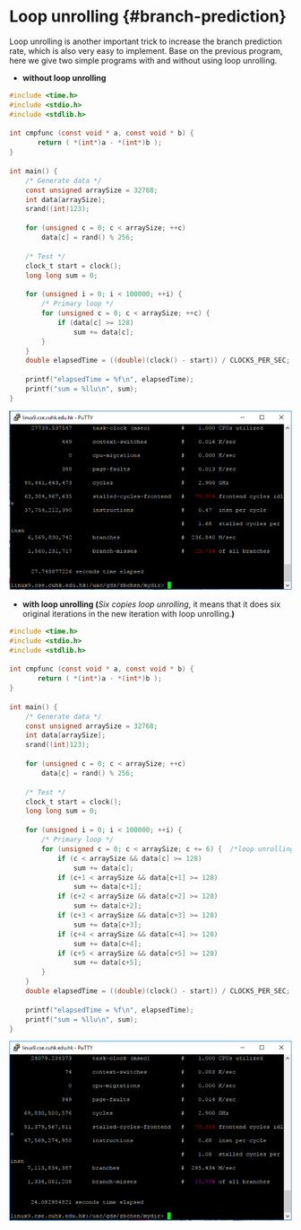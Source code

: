 # Loop unrolling {#branch-prediction}

Loop unrolling is another important trick to increase the branch prediction rate, which is also very easy to implement. Base on the previous program, here we give two simple programs with and without using loop unrolling. 

* **without loop unrolling**

```c
#include <time.h>
#include <stdio.h>
#include <stdlib.h>

int cmpfunc (const void * a, const void * b) {
       return ( *(int*)a - *(int*)b );
}

int main() {
    /* Generate data */
    const unsigned arraySize = 32768;
    int data[arraySize];
    srand((int)123);

    for (unsigned c = 0; c < arraySize; ++c)
        data[c] = rand() % 256;

    /* Test */
    clock_t start = clock();
    long long sum = 0;

    for (unsigned i = 0; i < 100000; ++i) {
        /* Primary loop */
        for (unsigned c = 0; c < arraySize; ++c) {
            if (data[c] >= 128)
                sum += data[c];
        }
    }
    double elapsedTime = ((double)(clock() - start)) / CLOCKS_PER_SEC;

    printf("elapsedTime = %f\n", elapsedTime);
    printf("sum = %llu\n", sum);
}
```

![](/assets/noLoopUnrolling.png)

* **with loop unrolling \(**_Six copies loop unrolling_, it means that it does six original iterations in the new iteration with loop unrolling.**\)**

```c
#include <time.h>
#include <stdio.h>
#include <stdlib.h>

int cmpfunc (const void * a, const void * b) {
       return ( *(int*)a - *(int*)b );
}

int main() {
    /* Generate data */
    const unsigned arraySize = 32768;
    int data[arraySize];
    srand((int)123);

    for (unsigned c = 0; c < arraySize; ++c)
        data[c] = rand() % 256;

    /* Test */
    clock_t start = clock();
    long long sum = 0;

    for (unsigned i = 0; i < 100000; ++i) {
        /* Primary loop */
        for (unsigned c = 0; c < arraySize; c += 6) {  /*loop unrolling trick*/
            if (c < arraySize && data[c] >= 128)
                sum += data[c];
            if (c+1 < arraySize && data[c+1] >= 128)
                sum += data[c+1];
            if (c+2 < arraySize && data[c+2] >= 128)
                sum += data[c+2];
            if (c+3 < arraySize && data[c+3] >= 128)
                sum += data[c+3];
            if (c+4 < arraySize && data[c+4] >= 128)
                sum += data[c+4];
            if (c+5 < arraySize && data[c+5] >= 128)
                sum += data[c+5];
        }
    }
    double elapsedTime = ((double)(clock() - start)) / CLOCKS_PER_SEC;

    printf("elapsedTime = %f\n", elapsedTime);
    printf("sum = %llu\n", sum);
}
```

![](/assets/loopunrolling.png)

